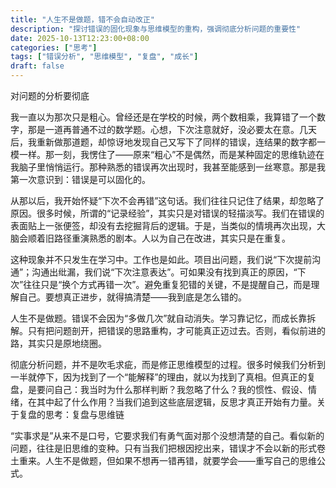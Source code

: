 ```yaml
---
title: "人生不是做题，错不会自动改正"
description: "探讨错误的固化现象与思维模型的重构，强调彻底分析问题的重要性"
date: 2025-10-13T12:23:00+08:00
categories: ["思考"]
tags: ["错误分析", "思维模型", "复盘", "成长"]
draft: false
---
```


对问题的分析要彻底

我一直以为那次只是粗心。曾经还是在学校的时候，两个数相乘，我算错了一个数字，那是一道再普通不过的数学题。心想，下次注意就好，没必要太在意。几天后，我重新做那道题，却惊讶地发现自己又写下了同样的错误，连结果的数字都一模一样。那一刻，我愣住了——原来“粗心”不是偶然，而是某种固定的思维轨迹在我脑子里悄悄运行。那种熟悉的错误再次出现时，我甚至能感到一丝寒意。那是我第一次意识到：错误是可以固化的。

从那以后，我开始怀疑“下次不会再错”这句话。我们往往只记住了结果，却忽略了原因。很多时候，所谓的“记录经验”，其实只是对错误的轻描淡写。我们在错误的表面贴上一张便签，却没有去挖掘背后的逻辑。于是，当类似的情境再次出现，大脑会顺着旧路径重演熟悉的剧本。人以为自己在改进，其实只是在重复。

这种现象并不只发生在学习中。工作也是如此。项目出问题，我们说“下次提前沟通”；沟通出纰漏，我们说“下次注意表达”。可如果没有找到真正的原因，“下次”往往只是“换个方式再错一次”。避免重复犯错的关键，不是提醒自己，而是理解自己。要想真正进步，就得搞清楚——我到底是怎么错的。

人生不是做题。错误不会因为“多做几次”就自动消失。学习靠记忆，而成长靠拆解。只有把问题剖开，把错误的思路重构，才可能真正迈过去。否则，看似前进的路，其实只是原地绕圈。

彻底分析问题，并不是吹毛求疵，而是修正思维模型的过程。很多时候我们分析到一半就停下，因为找到了一个“能解释”的理由，就以为找到了真相。但真正的复盘，是要问自己：我当时为什么那样判断？我忽略了什么？我的惯性、假设、情绪，在其中起了什么作用？当我们追到这些底层逻辑，反思才真正开始有力量。关于复盘的思考：复盘与思维链

“实事求是”从来不是口号，它要求我们有勇气面对那个没想清楚的自己。看似新的问题，往往是旧思维的变种。只有当我们把根因挖出来，错误才不会以新的形式卷土重来。人生不是做题，但如果不想再一错再错，就要学会——重写自己的思维公式。